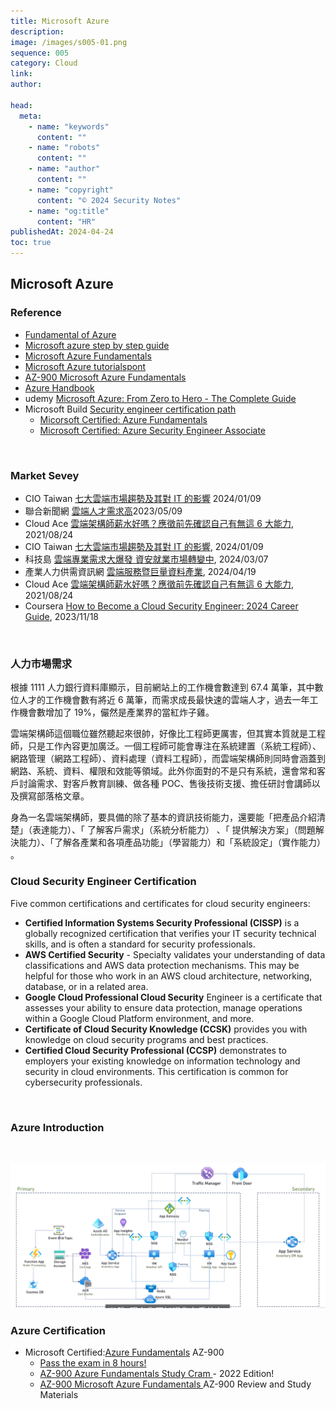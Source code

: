 ```yaml
---
title: Microsoft Azure
description:
image: /images/s005-01.png
sequence: 005
category: Cloud
link:
author:

head:
  meta:
    - name: "keywords"
      content: ""
    - name: "robots"
      content: ""
    - name: "author"
      content: ""
    - name: "copyright"
      content: "© 2024 Security Notes"
    - name: "og:title"
      content: "HR"
publishedAt: 2024-04-24
toc: true
---
```


## Microsoft Azure

### Reference

- <a href="https://download.microsoft.com/download/6/6/2/662DD05E-BAD7-46EF-9431-135F9BAE6332/9781509302963_Microsoft%20Azure%20Essentials%20Fundamentals%20of%20Azure%202nd%20ed%20mobile.pdf">Fundamental of Azure</a>
- <a href="https://www.academia.edu/36702237/Microsoft_azure_step_by_step_guide">Microsoft azure step by step guide</a>
- <a href="https://gregorsuttie.com/wp-content/uploads/2023/05/Part-1-1.pdf">Microsoft Azure Fundamentals</a>
- <a href="https://www.tutorialspoint.com/microsoft_azure/microsoft_azure_tutorial.pdf">Microsoft Azure tutorialspont</a>
- <a href="https://softwarearchitect.ca/wp-content/uploads/2019/12/AZ-900-2020.pdf">AZ-900 Microsoft Azure Fundamentals</a>
- <a href="https://download.microsoft.com/download/C/6/B/C6BA6007-7BD1-46B7-8A4E-C559CE0472BA/MSFT-ECO.AZURE.VP-Handbook-PDF-2017-12-30.pdf">Azure Handbook</a>
- udemy <a href="https://www.udemy.com/course/microsoft-azure-from-zero-to-hero-the-complete-guide/?utm_source=adwords&utm_medium=udemyads&utm_campaign=LongTail_la.EN_cc.ROW&utm_content=deal4584&utm_term=_._ag_77879423894_._ad_535397245857_._kw__._de_c_._dm__._pl__._ti_dsa-1007766171032_._li_9040285_._pd__._&matchtype=&gad_source=1&gclid=CjwKCAjwuJ2xBhA3EiwAMVjkVPYkoP2EAJ5oozWLlWT3mXb3tilyVRnk_LPKtcDHCMcVSz2Z41QZBhoC1q0QAvD_BwE&couponCode=2021PM20">Microsoft Azure: From Zero to Hero - The Complete Guide</a>
- Microsoft Build <a href="https://learn.microsoft.com/en-us/credentials/certifications/roles/security-engineer">Security engineer certification path</a>
  - <a href="https://learn.microsoft.com/en-us/credentials/certifications/azure-fundamentals/?practice-assessment-type=certification">Micorsoft Certified: Azure Fundamentals</a>
  - <a href="https://learn.microsoft.com/en-us/credentials/certifications/azure-security-engineer/?practice-assessment-type=certification">Microsoft Certified: Azure Security Engineer Associate</a>

<br>

### Market Sevey

- CIO Taiwan <a href="https://www.cio.com.tw/seven-cloud-market-trends-and-their-impact-on-it/">七大雲端市場趨勢及其對 IT 的影響</a> 2024/01/09
- 聯合新聞網 <a href="https://udn.com/news/story/7238/7153087">雲端人才需求高</a>2023/05/09
- Cloud Ace <a href="https://blog.cloud-ace.tw/google-cloud-platform/others/cloud-solution-architect-introduce/">雲端架構師薪水好嗎？應徵前先確認自己有無這 6 大能力</a>, 2021/08/24
- CIO Taiwan <a href="https://www.cio.com.tw/seven-cloud-market-trends-and-their-impact-on-it/">七大雲端市場趨勢及其對 IT 的影響</a>, 2024/01/09
- 科技島 <a href="https://www.technice.com.tw/techmanage/infosecurity/99791/">雲端專業需求大爆發 資安就業市場轉變中</a>, 2024/03/07
- 產業人力供需資訊網 <a href="https://theme.ndc.gov.tw/manpower/cp.aspx?n=C9ECDD0E995DB66B">雲端服務暨巨量資料產業</a>, 2024/04/19
- Cloud Ace <a href="https://blog.cloud-ace.tw/google-cloud-platform/others/cloud-solution-architect-introduce/">雲端架構師薪水好嗎？應徵前先確認自己有無這 6 大能力</a>, 2021/08/24
- Coursera <a href="https://www.coursera.org/articles/cloud-security-engineer">How to Become a Cloud Security Engineer: 2024 Career Guide</a>, 2023/11/18

<br>

### 人力市場需求

根據 1111 人力銀行資料庫顯示，目前網站上的工作機會數達到 67.4 萬筆，其中數位人才的工作機會數有將近 6 萬筆，而需求成長最快速的雲端人才，過去一年工作機會數增加了 19%，儼然是產業界的當紅炸子雞。

雲端架構師這個職位雖然聽起來很帥，好像比工程師更厲害，但其實本質就是工程師，只是工作內容更加廣泛。一個工程師可能會專注在系統建置（系統工程師）、網路管理（網路工程師）、資料處理（資料工程師），而雲端架構師則同時會涵蓋到網路、系統、資料、權限和效能等領域。此外你面對的不是只有系統，還會常和客戶討論需求、對客戶教育訓練、做各種 POC、售後技術支援、擔任研討會講師以及撰寫部落格文章。

身為一名雲端架構師，要具備的除了基本的資訊技術能力，還要能「把產品介紹清楚」（表達能力）、「 了解客戶需求」（系統分析能力） 、「 提供解決方案」（問題解決能力）、「了解各產業和各項產品功能」（學習能力）和「系統設定」（實作能力） 。

### Cloud Security Engineer Certification

Five common certifications and certificates for cloud security engineers:

- **Certified Information Systems Security Professional (CISSP)** is a globally recognized certification that verifies your IT security technical skills, and is often a standard for security professionals.
- **AWS Certified Security** - Specialty validates your understanding of data classifications and AWS data protection mechanisms. This may be helpful for those who work in an AWS cloud architecture, networking, database, or in a related area.
- **Google Cloud Professional Cloud Security** Engineer is a certificate that assesses your ability to ensure data protection, manage operations within a Google Cloud Platform environment, and more.
- **Certificate of Cloud Security Knowledge (CCSK)** provides you with knowledge on cloud security programs and best practices.
- **Certified Cloud Security Professional (CCSP)** demonstrates to employers your existing knowledge on information technology and security in cloud environments. This certification is common for cybersecurity professionals.

<br>

### Azure Introduction

<br>

![s005-01.jpeg](/images/s005-01.png)

### Azure Certification

- Microsoft Certified:<a href="https://learn.microsoft.com/en-us/credentials/certifications/azure-fundamentals/?practice-assessment-type=certification">Azure Fundamentals</a> AZ-900
  - <a href="https://www.youtube.com/watch?v=5abffC-K40c">Pass the exam in 8 hours!</a>
  - <a href="https://www.youtube.com/watch?v=tQp1YkB2Tgs">AZ-900 Azure Fundamentals Study Cram </a> - 2022 Edition!
  - <a href="https://medium.com/blacksecurity/az-900-microsoft-azure-fundamentals-d0718175de65">AZ-900 Microsoft Azure Fundamentals </a> AZ-900 Review and Study Materials
